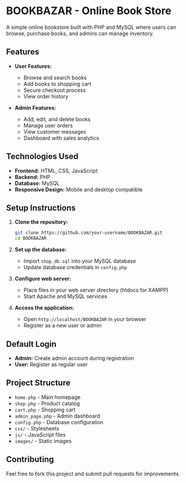 # BOOKBAZAR - Online Book Store

A simple online bookstore built with PHP and MySQL where users can browse, purchase books, and admins can manage inventory.

## Features

- **User Features:**
  - Browse and search books
  - Add books to shopping cart
  - Secure checkout process
  - View order history

- **Admin Features:**
  - Add, edit, and delete books
  - Manage user orders
  - View customer messages
  - Dashboard with sales analytics

## Technologies Used

- **Frontend:** HTML, CSS, JavaScript
- **Backend:** PHP
- **Database:** MySQL
- **Responsive Design:** Mobile and desktop compatible

## Setup Instructions

1. **Clone the repository:**
   ```bash
   git clone https://github.com/your-username/BOOKBAZAR.git
   cd BOOKBAZAR
   ```

2. **Set up the database:**
   - Import `shop_db.sql` into your MySQL database
   - Update database credentials in `config.php`

3. **Configure web server:**
   - Place files in your web server directory (htdocs for XAMPP)
   - Start Apache and MySQL services

4. **Access the application:**
   - Open `http://localhost/BOOKBAZAR` in your browser
   - Register as a new user or admin

## Default Login

- **Admin:** Create admin account during registration
- **User:** Register as regular user

## Project Structure

- `home.php` - Main homepage
- `shop.php` - Product catalog
- `cart.php` - Shopping cart
- `admin_page.php` - Admin dashboard
- `config.php` - Database configuration
- `css/` - Stylesheets
- `js/` - JavaScript files
- `images/` - Static images

## Contributing

Feel free to fork this project and submit pull requests for improvements.
